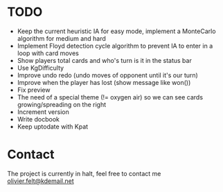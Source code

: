 # TODO  
* Keep the current heuristic IA for easy mode, implement a MonteCarlo algorithm for medium and hard  
* Implement Floyd detection cycle algorithm to prevent IA to enter in a loop with card moves  
* Show players total cards and who's turn is it in the status bar  
* Use KgDifficulty  
* Improve undo redo (undo moves of opponent until it's our turn)  
* Improve when the player has lost (show message like won())  
* Fix preview  
* The need of a special theme (!= oxygen air) so we can see cards growing/spreading on the right  
* Increment version  
* Write docbook
* Keep uptodate with Kpat

# Contact

The project is currently in halt, feel free to contact me olivier.felt@kdemail.net
